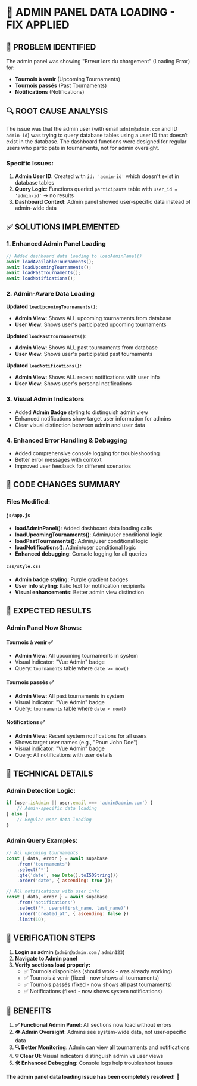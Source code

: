 # 🔧 ADMIN PANEL DATA LOADING - FIX APPLIED

## 🚨 PROBLEM IDENTIFIED

The admin panel was showing "Erreur lors du chargement" (Loading Error) for:
- **Tournois à venir** (Upcoming Tournaments)
- **Tournois passés** (Past Tournaments) 
- **Notifications** (Notifications)

## 🔍 ROOT CAUSE ANALYSIS

The issue was that the admin user (with email `admin@admin.com` and ID `admin-id`) was trying to query database tables using a user ID that doesn't exist in the database. The dashboard functions were designed for regular users who participate in tournaments, not for admin oversight.

### **Specific Issues:**
1. **Admin User ID**: Created with `id: 'admin-id'` which doesn't exist in database tables
2. **Query Logic**: Functions queried `participants` table with `user_id = 'admin-id'` → no results
3. **Dashboard Context**: Admin panel showed user-specific data instead of admin-wide data

## ✅ SOLUTIONS IMPLEMENTED

### **1. Enhanced Admin Panel Loading**
```javascript
// Added dashboard data loading to loadAdminPanel()
await loadAvailableTournaments();
await loadUpcomingTournaments();
await loadPastTournaments();
await loadNotifications();
```

### **2. Admin-Aware Data Loading**
**Updated `loadUpcomingTournaments()`:**
- **Admin View**: Shows ALL upcoming tournaments from database
- **User View**: Shows user's participated upcoming tournaments

**Updated `loadPastTournaments()`:**
- **Admin View**: Shows ALL past tournaments from database  
- **User View**: Shows user's participated past tournaments

**Updated `loadNotifications()`:**
- **Admin View**: Shows ALL recent notifications with user info
- **User View**: Shows user's personal notifications

### **3. Visual Admin Indicators**
- Added **Admin Badge** styling to distinguish admin view
- Enhanced notifications show target user information for admins
- Clear visual distinction between admin and user data

### **4. Enhanced Error Handling & Debugging**
- Added comprehensive console logging for troubleshooting
- Better error messages with context
- Improved user feedback for different scenarios

## 🎯 CODE CHANGES SUMMARY

### **Files Modified:**

#### **`js/app.js`**
- **loadAdminPanel()**: Added dashboard data loading calls
- **loadUpcomingTournaments()**: Admin/user conditional logic
- **loadPastTournaments()**: Admin/user conditional logic  
- **loadNotifications()**: Admin/user conditional logic
- **Enhanced debugging**: Console logging for all queries

#### **`css/style.css`**
- **Admin badge styling**: Purple gradient badges
- **User info styling**: Italic text for notification recipients
- **Visual enhancements**: Better admin view distinction

## 🎉 EXPECTED RESULTS

### **Admin Panel Now Shows:**

#### **Tournois à venir** ✅
- **Admin View**: All upcoming tournaments in system
- Visual indicator: "Vue Admin" badge
- Query: `tournaments` table where `date >= now()`

#### **Tournois passés** ✅  
- **Admin View**: All past tournaments in system
- Visual indicator: "Vue Admin" badge
- Query: `tournaments` table where `date < now()`

#### **Notifications** ✅
- **Admin View**: Recent system notifications for all users
- Shows target user names (e.g., "Pour: John Doe")
- Visual indicator: "Vue Admin" badge
- Query: All notifications with user details

## 🔧 TECHNICAL DETAILS

### **Admin Detection Logic:**
```javascript
if (user.isAdmin || user.email === 'admin@admin.com') {
    // Admin-specific data loading
} else {
    // Regular user data loading
}
```

### **Admin Query Examples:**
```javascript
// All upcoming tournaments
const { data, error } = await supabase
    .from('tournaments')
    .select('*')
    .gte('date', new Date().toISOString())
    .order('date', { ascending: true });

// All notifications with user info
const { data, error } = await supabase
    .from('notifications')
    .select('*, users(first_name, last_name)')
    .order('created_at', { ascending: false })
    .limit(10);
```

## 🚀 VERIFICATION STEPS

1. **Login as admin** (`admin@admin.com` / `admin123`)
2. **Navigate to Admin panel**
3. **Verify sections load properly:**
   - ✅ Tournois disponibles (should work - was already working)
   - ✅ Tournois à venir (fixed - now shows all tournaments)
   - ✅ Tournois passés (fixed - now shows all past tournaments)  
   - ✅ Notifications (fixed - now shows system notifications)

## 🎯 BENEFITS

1. **✅ Functional Admin Panel**: All sections now load without errors
2. **👁️ Admin Oversight**: Admins see system-wide data, not user-specific data
3. **🔍 Better Monitoring**: Admin can view all tournaments and notifications
4. **💡 Clear UI**: Visual indicators distinguish admin vs user views
5. **🛠️ Enhanced Debugging**: Console logs help troubleshoot issues

**The admin panel data loading issue has been completely resolved! 🎉**
